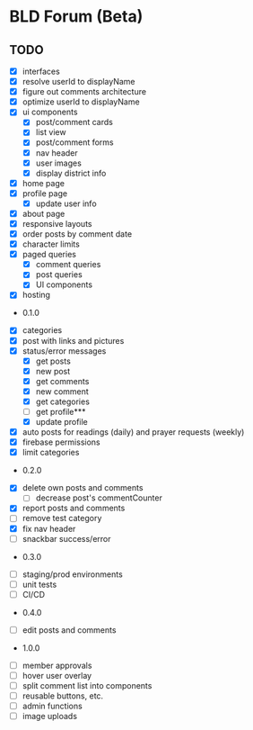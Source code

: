 # BLD Forum (Beta)

## TODO

- [x] interfaces
- [x] resolve userId to displayName
- [x] figure out comments architecture
- [x] optimize userId to displayName
- [x] ui components
  - [x] post/comment cards
  - [x] list view
  - [x] post/comment forms
  - [x] nav header
  - [x] user images
  - [x] display district info
- [x] home page
- [x] profile page
  - [x] update user info
- [x] about page
- [x] responsive layouts
- [x] order posts by comment date
- [x] character limits
- [x] paged queries
  - [x] comment queries
  - [x] post queries
  - [x] UI components
- [x] hosting
- 0.1.0
- [x] categories
- [x] post with links and pictures
- [x] status/error messages
  - [x] get posts
  - [x] new post
  - [x] get comments
  - [x] new comment
  - [x] get categories
  - [ ] get profile\*\*\*
  - [x] update profile
- [x] auto posts for readings (daily) and prayer requests (weekly)
- [x] firebase permissions
- [x] limit categories
- 0.2.0
- [x] delete own posts and comments
  - [ ] decrease post's commentCounter
- [x] report posts and comments
- [ ] remove test category
- [x] fix nav header
- [ ] snackbar success/error
- 0.3.0
- [ ] staging/prod environments
- [ ] unit tests
- [ ] CI/CD
- 0.4.0
- [ ] edit posts and comments
- 1.0.0
- [ ] member approvals
- [ ] hover user overlay
- [ ] split comment list into components
- [ ] reusable buttons, etc.
- [ ] admin functions
- [ ] image uploads
